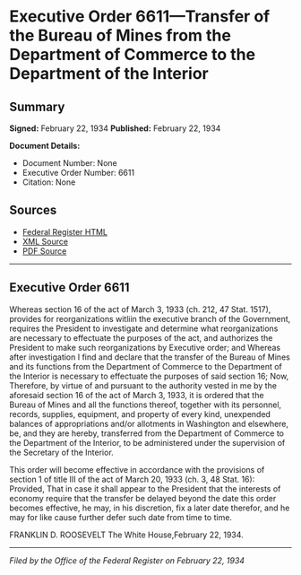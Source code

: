 # Executive Order 6611—Transfer of the Bureau of Mines from the Department of Commerce to the Department of the Interior

## Summary

**Signed:** February 22, 1934
**Published:** February 22, 1934

**Document Details:**
- Document Number: None
- Executive Order Number: 6611
- Citation: None

## Sources
- [Federal Register HTML](https://www.presidency.ucsb.edu/documents/executive-order-6611-transfer-the-bureau-mines-from-the-department-commerce-the-department)
- [XML Source](None)
- [PDF Source](None)

---

## Executive Order 6611

Whereas section 16 of the act of March 3, 1933 (ch. 212, 47 Stat. 1517), provides for reorganizations witliin the executive branch of the Government, requires the President to investigate and determine what reorganizations are necessary to effectuate the purposes of the act, and authorizes the President to make such reorganizations by Executive order; and
Whereas after investigation I find and declare that the transfer of the Bureau of Mines and its functions from the Department of Commerce to the Department of the Interior is necessary to effectuate the purposes of said section 16;
Now, Therefore, by virtue of and pursuant to the authority vested in me by the aforesaid section 16 of the act of March 3, 1933, it is ordered that the Bureau of Mines and all the functions thereof, together with its personnel, records, supplies, equipment, and property of every kind, unexpended balances of appropriations and/or allotments in Washington and elsewhere, be, and they are hereby, transferred from the Department of Commerce to the Department of the Interior, to be administered under the supervision of the Secretary of the Interior.

This order will become effective in accordance with the provisions of section 1 of title III of the act of March 20, 1933 (ch. 3, 48 Stat. 16): Provided, That in case it shall appear to the President that the interests of economy require that the transfer be delayed beyond the date this order becomes effective, he may, in his discretion, fix a later date therefor, and he may for like cause further defer such date from time to time.

FRANKLIN D. ROOSEVELT
The White House,February 22, 1934.

---

*Filed by the Office of the Federal Register on February 22, 1934*

